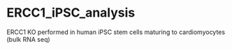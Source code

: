 # ERCC1_iPSC_analysis
ERCC1 KO performed in human iPSC stem cells maturing to cardiomyocytes (bulk RNA seq)
